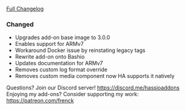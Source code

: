 [Full Changelog][changelog]

### Changed

- Upgrades add-on base image to 3.0.0
- Enables support for ARMv7
- Workaround Docker issue by reinstating legacy tags
- Rewrite add-on onto Bashio
- Updates documentation for ARMv7
- Removes custom log format override
- Removes custom media component now HA supports it natively

[changelog]: https://github.com/hassio-addons/addon-adb/compare/v0.2.0...v0.3.0

Questions? Join our Discord server! https://discord.me/hassioaddons
Enjoying my add-ons? Consider supporting my work: https://patreon.com/frenck